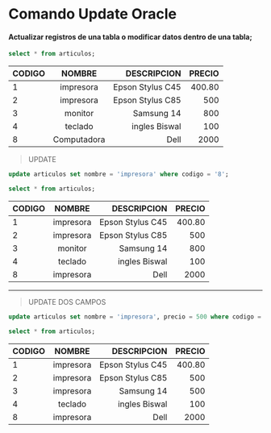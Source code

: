 # Comando Update Oracle
#### Actualizar registros de una tabla o modificar datos dentro de una tabla;

```sql
select * from articulos;
```
 | CODIGO            | NOMBRE           |  DESCRIPCION   |   PRECIO   |
 | ------------------|:----------------:|---------------:|-----------:|
 | 1            | impresora           |  Epson Stylus C45   |   400.80   |
 | 2            | impresora           |  Epson Stylus C85   |   500   |
 | 3            | monitor           |  Samsung 14   |   800   |
 | 4            | teclado           |  ingles Biswal   |   100   |
 | 8            | Computadora           |  Dell   |   2000   |
 
 > UPDATE
 ```sql
 update articulos set nombre = 'impresora' where codigo = '8';
 ```
 ```sql
select * from articulos;
```
 | CODIGO            | NOMBRE           |  DESCRIPCION   |   PRECIO   |
 | ------------------|:----------------:|---------------:|-----------:|
 | 1            | impresora           |  Epson Stylus C45   |   400.80   |
 | 2            | impresora           |  Epson Stylus C85   |   500   |
 | 3            | monitor           |  Samsung 14   |   800   |
 | 4            | teclado           |  ingles Biswal   |   100   |
 | 8            | impresora           |  Dell   |   2000   |
 
 ___
 
 > UPDATE DOS CAMPOS
  ```sql
 update articulos set nombre = 'impresora', precio = 500 where codigo = '3';
 ```
 ```sql
select * from articulos;
```

 | CODIGO            | NOMBRE           |  DESCRIPCION   |   PRECIO   |
 | ------------------|:----------------:|---------------:|-----------:|
 | 1            | impresora           |  Epson Stylus C45   |   400.80   |
 | 2            | impresora           |  Epson Stylus C85   |   500   |
 | 3            | impresora           |  Samsung 14   |   500   |
 | 4            | teclado           |  ingles Biswal   |   100   |
 | 8            | impresora           |  Dell   |   2000   |
 
 
 

